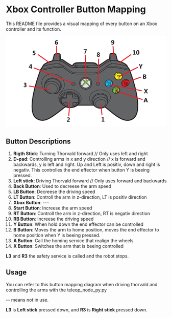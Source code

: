 # Xbox Controller Button Mapping

This README file provides a visual mapping of every button on an Xbox controller and its function.

![Xbox Controller](x_box_controller_diagram.png)

## Button Descriptions

1. **Rigth Stick**: Turning Thorvald forward // Only uses left and right
2. **D-pad**: Controlling arms in x and y direction // x is forward and backwards, y is left and right. Up and Left is positiv, down and right is negativ. This controlles the end effector when button Y is beeing pressed.
3. **Left stick**: Driving Thorvald forward // Only uses forward and backwards
4. **Back Button**: Used to decreese the arm speed
5. **LB Button**: Decreese the driving speed
6. **LT Button**: Controll the arm in z-direction, LT is positiv direction
7. **Xbox Button**: ---
8. **Start Button**: Increese the arm speed
9. **RT Button**: Controll the arm in z-direction, RT is negativ direction
10. **RB Button**: Increese the driving speed
11. **Y Button**: When hold down the end effector can be controlled
12. **B Button**: Moves the arm to home position, moves the end effector to home position when Y is beeing pressed.
13. **A Button**: Call the homing service that realign the wheels
14. **X Button**: Switches the arm that is beeing controlled

**L3** and **R3** the safety service is called and the robot stops.

## Usage
You can refer to this button mapping diagram when driving thorvald and controlling the arms with the teleop_node_py.py


-- means not in use.

**L3** is **Left stick** pressed down, and **R3** is **Right stick** pressed down.